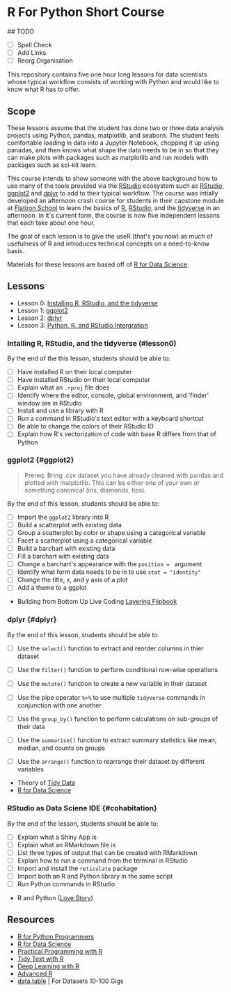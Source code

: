 # R For Python Short Course

## TODO

* [ ] Spell Check
* [ ] Add Links 
* [ ] Reorg Organisation 

This repository contains five one hour long lessons for data scientists whose typical workflow consists of working with Python and would like to know what R has to offer. 

## Scope

These lessons assume that the student has done two or three data analysis projects using Python, pandas, matplotlib, and seaborn.
The student feels comfortable loading in data into a Jupyter Notebook, chopping it up using panadas, and then knows what shape the data needs to be in so that they can make plots with packages such as matplotlib and run models with packages such as sci-kit learn.

This course intends to show someone with the above background how to use many of the tools provided via the [RStudio](www.rstudio.com) ecosystem such as [RStudio](), [ggplot2]() and [dplyr]() to add to their typical workflow.
The course was intially developed an afternoon crash course for students in their capstone module at [Flatiron School](https://flatironschool.com/) to learn the basics of [R](https://cran.r-project.org/), [RStudio](https://rstudio.com/), and the [tidyverse](https://www.tidyverse.org/) in an afternoon.
In it's current form, the course is now five independent lessons that each take about one hour. 

The goal of each lesson is to give the useR (that's you now) as much of usefulness of R and introduces technical concepts on a need-to-know basis.

Materials for these lessons are based off of  [R for Data Science](https://r4ds.had.co.nz/).

## Lessons

* Lesson 0: [Installing R, RStudio, and the tidyverse](#lesson0) 
* Lesson 1: [ggplot2](#ggplot2)
* Lesson 2: [dplyr](#dplyr)
* Lesson 3: [Python, R, and RStudio Intergration](#cohabitation)

### Intalling R, RStudio, and the tidyverse (#lesson0)

By the end of the this lesson, students should be able to:

* [ ] Have installed R on their local computer 
* [ ] Have installed RStudio on their local computer
* [ ] Explain what an `.rproj` file does
* [ ] Identify where the editor, console, global environment, and 'finder' window are in RStudio
* [ ] Install and use a library with R 
* [ ] Run a command in RStudio's text editor with a keyboard shortcut
* [ ] Be able to change the colors of their RStudio ID
* [ ] Explain how R's vectorization of code with base R differs from that of Python 

### ggplot2 {#ggplot2}

> Prereq: Bring .csv dataset you have already cleaned with pandas and plotted with matplotlib. This can be either one of your own or something canonical (iris, diamonds, tips).

By the end of this lesson, students should be able to:

* [ ] Import the `ggplot2` library into R
* [ ] Build a scatterplot with existing data
* [ ] Group a scatterplot by color or shape using a categorical variable
* [ ] Facet a scatterplot using a categorical variable 
* [ ] Build a barchart with existing data
* [ ] Fill a barchart with existing data
* [ ] Change a barchart's appearance with the `position = ` argument
* [ ] Identify what form data needs to be in to use `stat = "identity"`
* [ ] Change the title, x, and y axis of a plot 
* [ ] Add a theme to a ggplot

* Building from Bottom Up Live Coding [Layering Flipbook](https://evamaerey.github.io/ggplot_flipbook/ggplot_flipbook_xaringan.html#1)

### dplyr {#dplyr}

By the end of this lesson, students should be able to 

* [ ] Use the `select()` function to extract and reorder columns in thier dataset
* [ ] Use the `filter()` function to perform conditional row-wise operations
* [ ] Use the `mutate()` function to create a new variable in their dataset
* [ ] Use the pipe operator ` %>% ` to use multiple `tidyverse` commands in conjunction with one another
* [ ] Use the `group_by()` function to perform calculations on sub-groups of their data
* [ ] Use the `summarise()` function to extract summary statistics like mean, median, and counts on groups
* [ ] Use the `arrange()` function to rearrange their dataset by different variables 


* Theory of [Tidy Data](https://vita.had.co.nz/papers/tidy-data.pdf)	
* [R for Data Science](https://r4ds.had.co.nz/)

### RStudio as Data Sciene IDE {#cohabitation}

By the end of the lesson, students should be able to:

* [ ] Explain what a Shiny App is 
* [ ] Explain what an RMarkdown file is
* [ ] List three types of output that can be created with RMarkdown
* [ ] Explain how to run a command from the terminal in RStudio
* [ ] Import and install the `reticulate` package
* [ ] Import both an R and Python library in the same script
* [ ] Run Python commands in RStudio 

* R and Python ([Love Story](https://rstudio.com/solutions/r-and-python/))

## Resources

* [R for Python Programmers](http://tidynomicon.tech/)
* [R for Data Science](https://r4ds.had.co.nz/)
* [Practical Programming with R](https://rstudio-education.github.io/hopr/)
* [Tidy Text with R](https://www.tidytextmining.com/)
* [Deep Learning with R]()
* [Advanced R](http://adv-r.had.co.nz/)
* [data.table](https://cran.r-project.org/web/packages/data.table/vignettes/datatable-intro.html) | For Datasets 10-100 Gigs 
